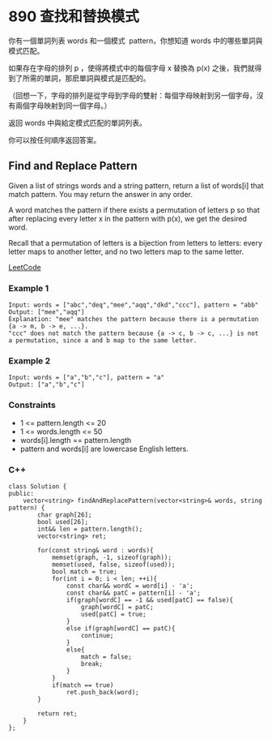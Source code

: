 # 890 查找和替换模式

你有一個單詞列表 words 和一個模式  pattern，你想知道 words 中的哪些單詞與模式匹配。

如果存在字母的排列 p ，使得將模式中的每個字母 x 替換為 p(x) 之後，我們就得到了所需的單詞，那麽單詞與模式是匹配的。

（回想一下，字母的排列是從字母到字母的雙射：每個字母映射到另一個字母，沒有兩個字母映射到同一個字母。）

返回 words 中與給定模式匹配的單詞列表。

你可以按任何順序返回答案。

##  Find and Replace Pattern

Given a list of strings words and a string pattern, return a list of words[i] that match pattern. You may return the answer in any order.

A word matches the pattern if there exists a permutation of letters p so that after replacing every letter x in the pattern with p(x), we get the desired word.

Recall that a permutation of letters is a bijection from letters to letters: every letter maps to another letter, and no two letters map to the same letter.

[LeetCode](https://leetcode-cn.com/problems/find-and-replace-pattern/)

### Example 1

```
Input: words = ["abc","deq","mee","aqq","dkd","ccc"], pattern = "abb"
Output: ["mee","aqq"]
Explanation: "mee" matches the pattern because there is a permutation {a -> m, b -> e, ...}. 
"ccc" does not match the pattern because {a -> c, b -> c, ...} is not a permutation, since a and b map to the same letter.
```

### Example 2

```
Input: words = ["a","b","c"], pattern = "a"
Output: ["a","b","c"]
```

### Constraints

* 1 <= pattern.length <= 20
* 1 <= words.length <= 50
* words[i].length == pattern.length
* pattern and words[i] are lowercase English letters.

### C++ 

```
class Solution {
public:
    vector<string> findAndReplacePattern(vector<string>& words, string pattern) {
        char graph[26];
        bool used[26];
        int&& len = pattern.length();
        vector<string> ret;

        for(const string& word : words){
            memset(graph, -1, sizeof(graph));
            memset(used, false, sizeof(used));
            bool match = true;
            for(int i = 0; i < len; ++i){
                const char&& wordC = word[i] - 'a';
                const char&& patC = pattern[i] - 'a';
                if(graph[wordC] == -1 && used[patC] == false){
                    graph[wordC] = patC;
                    used[patC] = true;
                }
                else if(graph[wordC] == patC){
                    continue;
                }
                else{
                    match = false;
                    break;
                }
            }    
            if(match == true)
                ret.push_back(word);     
        }

        return ret;
    }
};
```
